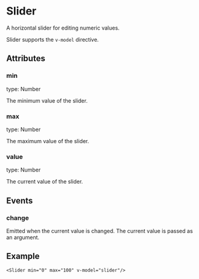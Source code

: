 # Slider

A horizontal slider for editing numeric values.

Slider supports the `v-model` directive.

## Attributes

### min

type: Number

The minimum value of the slider.

### max

type: Number

The maximum value of the slider.

### value

type: Number

The current value of the slider.

## Events

### change

Emitted when the current value is changed. The current value is passed as an argument.

## Example

```markup
<Slider min="0" max="100" v-model="slider"/>
```

